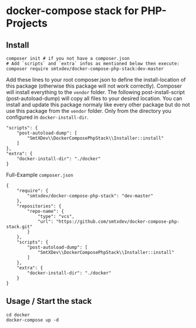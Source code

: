 # docker-compose stack for PHP-Projects


## Install

```
composer init # if you not have a composer.json
# Add `scripts` and `extra` infos as mentioned below then execute:
composer require smtxdev/docker-compose-php-stack:dev-master
```

Add these lines to your root composer.json to define the install-location of this package (otherwise this package will not work correctly). Composer will install everything to the `vendor` folder. The following post-install-script (post-autoload-dump) will copy all files to your desired location. You can install and update this package normaly like every other package but do not use this package from the `vendor` folder. Only from the directory you configured in `docker-install-dir`.

```
"scripts": {
    "post-autoload-dump": [
        "SmtXDev\\DockerComposePhpStack\\Installer::install"
    ]
},
"extra": {
    "docker-install-dir": "./docker"
}
```

Full-Example `composer.json`

```
{
    "require": {
        "smtxdev/docker-compose-php-stack": "dev-master"
    },
    "repositories": {
        "repo-name": {
            "type": "vcs",
            "url": "https://github.com/smtxdev/docker-compose-php-stack.git"
        }
    },
    "scripts": {
        "post-autoload-dump": [
            "SmtXDev\\DockerComposePhpStack\\Installer::install"
        ]
    },
    "extra": {
        "docker-install-dir": "./docker"
    }
}
```

## Usage / Start the stack

```
cd docker
docker-compose up -d
```
